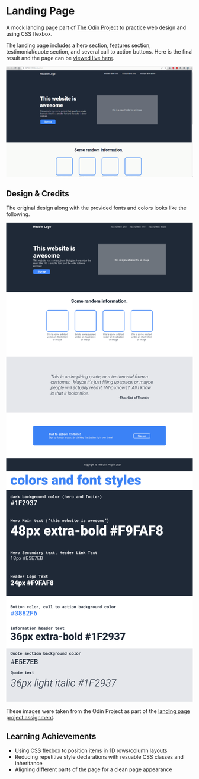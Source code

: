 # Landing Page

A mock landing page part of [The Odin Project](https://www.theodinproject.com/home) to practice web design and using CSS flexbox. 

The landing page includes a hero section, features section, testimonial/quote section, and several call to action buttons. Here is the final result and the page can be [viewed live here](https://pa-aggarwal.github.io/landing-page/).

![Quick demo of the landing page](/demo.gif)

## Design & Credits

The original design along with the provided fonts and colors looks like the following.

![Mock landing page design](/images/design1.png "Mock full design")
![Mock landing page fonts and colors](/images/design2.png "Fonts & colors")

These images were taken from the Odin Project as part of the [landing page project assignment](https://www.theodinproject.com/lessons/foundations-landing-page#assignment). 

## Learning Achievements

* Using CSS flexbox to position items in 1D rows/column layouts
* Reducing repetitive style declarations with resuable CSS classes and inheritance
* Aligning different parts of the page for a clean page appearance
